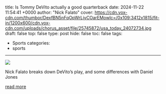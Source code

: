title: Is Tommy DeVito actually a good quarterback
date: 2024-11-22 11:54:41 +0000
author: "Nick Falato"
cover: https://cdn.vox-cdn.com/thumbor/DexfBN5nFqOpWrLjyCOarEMowlc=/0x109:3412x1815/fit-in/1200x600/cdn.vox-cdn.com/uploads/chorus_asset/file/25745872/usa_today_24072734.jpg
draft: false
top: false
type: post
hide: false
toc: false
tags:
  - Sports
categories:
  - sports
---

![](https://cdn.vox-cdn.com/thumbor/DexfBN5nFqOpWrLjyCOarEMowlc=/0x109:3412x1815/fit-in/1200x600/cdn.vox-cdn.com/uploads/chorus_asset/file/25745872/usa_today_24072734.jpg)

Nick Falato breaks down DeVito’s play, and some differences with Daniel Jones

[read more](https://www.bigblueview.com/2024/11/22/24301670/is-tommy-devito-actually-a-good-quarterback-new-york-giants-daniel-jones)
